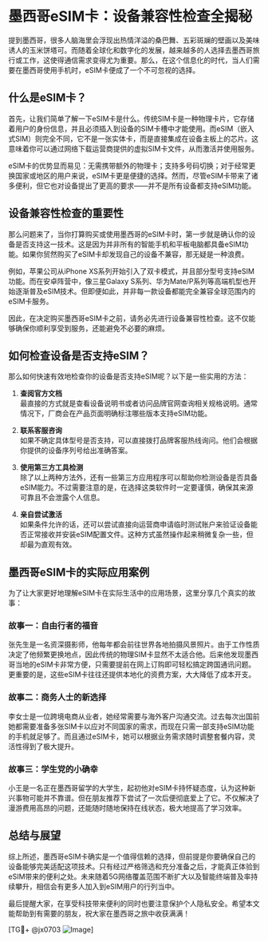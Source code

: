 # 墨西哥eSIM卡：设备兼容性检查全揭秘

提到墨西哥，很多人脑海里会浮现出热情洋溢的桑巴舞、五彩斑斓的壁画以及美味诱人的玉米饼塔可。而随着全球化和数字化的发展，越来越多的人选择去墨西哥旅行或工作，这使得通信需求变得尤为重要。那么，在这个信息化的时代，当人们需要在墨西哥使用手机时，eSIM卡便成了一个不可忽视的选择。

## 什么是eSIM卡？

首先，让我们简单了解一下eSIM卡是什么。传统SIM卡是一种物理卡片，它存储着用户的身份信息，并且必须插入到设备的SIM卡槽中才能使用。而eSIM（嵌入式SIM）则完全不同，它不是一张实体卡，而是直接集成在设备主板上的芯片。这意味着你可以通过网络下载运营商提供的虚拟SIM卡文件，从而激活并使用服务。

eSIM卡的优势显而易见：无需携带额外的物理卡；支持多号码切换；对于经常更换国家或地区的用户来说，eSIM卡更是便捷的选择。然而，尽管eSIM卡带来了诸多便利，但它也对设备提出了更高的要求——并不是所有设备都支持eSIM功能。

## 设备兼容性检查的重要性

那么问题来了，当你打算购买或使用墨西哥的eSIM卡时，第一步就是确认你的设备是否支持这一技术。这是因为并非所有的智能手机和平板电脑都具备eSIM功能。如果你贸然购买了eSIM卡却发现自己的设备不兼容，那无疑是一种浪费。

例如，苹果公司从iPhone XS系列开始引入了双卡模式，并且部分型号支持eSIM功能。而在安卓阵营中，像三星Galaxy S系列、华为Mate/P系列等高端机型也开始逐渐普及eSIM技术。但即便如此，并非每一款设备都能完全兼容全球范围内的eSIM卡服务。

因此，在决定购买墨西哥eSIM卡之前，请务必先进行设备兼容性检查。这不仅能够确保你顺利享受到服务，还能避免不必要的麻烦。

## 如何检查设备是否支持eSIM？

那么如何快速有效地检查你的设备是否支持eSIM呢？以下是一些实用的方法：

1. **查阅官方文档**  
   最直接的方式就是查看设备说明书或者访问品牌官网查询相关规格说明。通常情况下，厂商会在产品页面明确标注哪些版本支持eSIM功能。

2. **联系客服咨询**  
   如果不确定具体型号是否支持，可以直接拨打品牌客服热线询问。他们会根据你提供的设备序列号给出准确答案。

3. **使用第三方工具检测**  
   除了以上两种方法外，还有一些第三方应用程序可以帮助你检测设备是否具备eSIM能力。不过需要注意的是，在选择这类软件时一定要谨慎，确保其来源可靠且不会泄露个人信息。

4. **亲自尝试激活**  
   如果条件允许的话，还可以尝试直接向运营商申请临时测试账户来验证设备能否正常接收并安装eSIM配置文件。这种方式虽然操作起来稍微复杂一些，但却最为直观有效。

## 墨西哥eSIM卡的实际应用案例

为了让大家更好地理解eSIM卡在实际生活中的应用场景，这里分享几个真实的故事：

### 故事一：自由行者的福音
张先生是一名资深摄影师，他每年都会前往世界各地拍摄风景照片。由于工作性质决定了他频繁更换地点，因此传统的物理SIM卡显然不太适合他。后来他发现墨西哥当地的eSIM卡非常方便，只需要提前在网上订购即可轻松搞定跨国通讯问题。更重要的是，这些eSIM卡往往还提供本地化的资费方案，大大降低了成本开支。

### 故事二：商务人士的新选择
李女士是一位跨境电商从业者，她经常需要与海外客户沟通交流。过去每次出国前她都需要准备多张SIM卡以应对不同国家的需求，而现在只需一部支持eSIM功能的手机就足够了。而且通过eSIM卡，她可以根据业务需求随时调整套餐内容，灵活性得到了极大提升。

### 故事三：学生党的小确幸
小王是一名正在墨西哥留学的大学生，起初他对eSIM卡持怀疑态度，认为这种新兴事物可能并不靠谱。但在朋友推荐下尝试了一次后便彻底爱上了它。不仅解决了漫游费用高昂的问题，还能随时随地保持在线状态，极大地提高了学习效率。

## 总结与展望

综上所述，墨西哥eSIM卡确实是一个值得信赖的选择，但前提是你要确保自己的设备能够完美适配这项技术。只有经过严格筛选和充分准备之后，才能真正体验到eSIM带来的便利之处。未来随着5G网络覆盖范围不断扩大以及智能终端普及率持续攀升，相信会有更多人加入到eSIM用户的行列当中。

最后提醒大家，在享受科技带来便利的同时也要注意保护个人隐私安全。希望本文能帮助到有需要的朋友，祝大家在墨西哥之旅中收获满满！

[TG💪+ @jx0703 ![Image](https://github.com/user-attachments/assets/dbca1d08-cadb-493c-b0ec-ad6f7a83f270)]